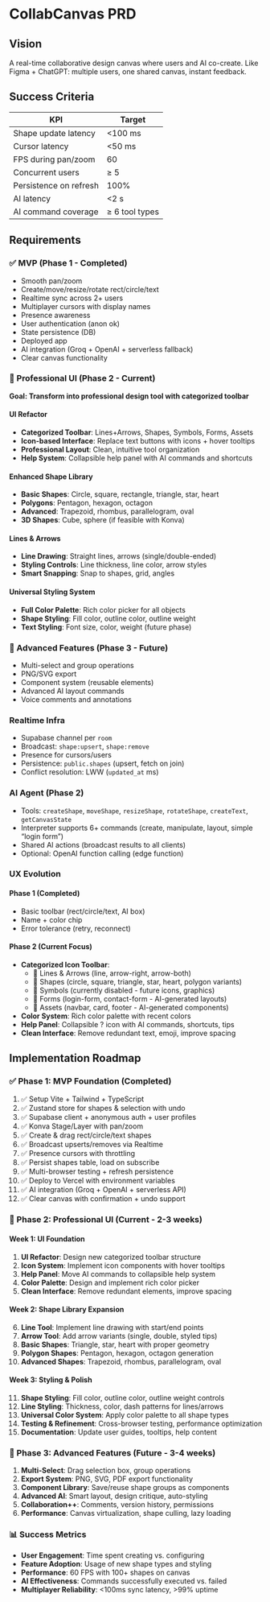 # CollabCanvas PRD

## Vision
A real-time collaborative design canvas where users and AI co-create. Like Figma + ChatGPT: multiple users, one shared canvas, instant feedback.

## Success Criteria
| KPI | Target |
|-----|--------|
| Shape update latency | <100 ms |
| Cursor latency | <50 ms |
| FPS during pan/zoom | 60 |
| Concurrent users | ≥ 5 |
| Persistence on refresh | 100% |
| AI latency | <2 s |
| AI command coverage | ≥ 6 tool types |

## Requirements

### ✅ MVP (Phase 1 - Completed)
- Smooth pan/zoom
- Create/move/resize/rotate rect/circle/text
- Realtime sync across 2+ users
- Multiplayer cursors with display names
- Presence awareness
- User authentication (anon ok)
- State persistence (DB)
- Deployed app
- AI integration (Groq + OpenAI + serverless fallback)
- Clear canvas functionality

### 🎨 Professional UI (Phase 2 - Current)
**Goal: Transform into professional design tool with categorized toolbar**

#### UI Refactor
- **Categorized Toolbar**: Lines+Arrows, Shapes, Symbols, Forms, Assets
- **Icon-based Interface**: Replace text buttons with icons + hover tooltips
- **Professional Layout**: Clean, intuitive tool organization
- **Help System**: Collapsible help panel with AI commands and shortcuts

#### Enhanced Shape Library
- **Basic Shapes**: Circle, square, rectangle, triangle, star, heart
- **Polygons**: Pentagon, hexagon, octagon
- **Advanced**: Trapezoid, rhombus, parallelogram, oval
- **3D Shapes**: Cube, sphere (if feasible with Konva)

#### Lines & Arrows
- **Line Drawing**: Straight lines, arrows (single/double-ended)
- **Styling Controls**: Line thickness, line color, arrow styles
- **Smart Snapping**: Snap to shapes, grid, angles

#### Universal Styling System
- **Full Color Palette**: Rich color picker for all objects
- **Shape Styling**: Fill color, outline color, outline weight
- **Text Styling**: Font size, color, weight (future phase)

### 🚀 Advanced Features (Phase 3 - Future)
- Multi-select and group operations
- PNG/SVG export
- Component system (reusable elements)
- Advanced AI layout commands
- Voice comments and annotations

### Realtime Infra
- Supabase channel per `room`
- Broadcast: `shape:upsert`, `shape:remove`
- Presence for cursors/users
- Persistence: `public.shapes` (upsert, fetch on join)
- Conflict resolution: LWW (`updated_at` ms)

### AI Agent (Phase 2)
- Tools: `createShape`, `moveShape`, `resizeShape`, `rotateShape`, `createText`, `getCanvasState`
- Interpreter supports 6+ commands (create, manipulate, layout, simple “login form”)
- Shared AI actions (broadcast results to all clients)
- Optional: OpenAI function calling (edge function)

### UX Evolution
#### Phase 1 (Completed)
- Basic toolbar (rect/circle/text, AI box)
- Name + color chip
- Error tolerance (retry, reconnect)

#### Phase 2 (Current Focus)
- **Categorized Icon Toolbar**:
  - 📏 Lines & Arrows (line, arrow-right, arrow-both)
  - 🔷 Shapes (circle, square, triangle, star, heart, polygon variants)
  - 🔣 Symbols (currently disabled - future icons, graphics)
  - 📝 Forms (login-form, contact-form - AI-generated layouts)  
  - 🧩 Assets (navbar, card, footer - AI-generated components)
- **Color System**: Rich color palette with recent colors
- **Help Panel**: Collapsible ? icon with AI commands, shortcuts, tips
- **Clean Interface**: Remove redundant text, emoji, improve spacing

## Implementation Roadmap

### ✅ Phase 1: MVP Foundation (Completed)
1. ✅ Setup Vite + Tailwind + TypeScript
2. ✅ Zustand store for shapes & selection with undo
3. ✅ Supabase client + anonymous auth + user profiles
4. ✅ Konva Stage/Layer with pan/zoom
5. ✅ Create & drag rect/circle/text shapes
6. ✅ Broadcast upserts/removes via Realtime
7. ✅ Presence cursors with throttling
8. ✅ Persist shapes table, load on subscribe
9. ✅ Multi-browser testing + refresh persistence
10. ✅ Deploy to Vercel with environment variables
11. ✅ AI integration (Groq + OpenAI + serverless API)
12. ✅ Clear canvas with confirmation + undo support

### 🎯 Phase 2: Professional UI (Current - 2-3 weeks)

#### Week 1: UI Foundation
1. **UI Refactor**: Design new categorized toolbar structure
2. **Icon System**: Implement icon components with hover tooltips
3. **Help Panel**: Move AI commands to collapsible help system
4. **Color Palette**: Design and implement rich color picker
5. **Clean Interface**: Remove redundant elements, improve spacing

#### Week 2: Shape Library Expansion  
6. **Line Tool**: Implement line drawing with start/end points
7. **Arrow Tool**: Add arrow variants (single, double, styled tips)
8. **Basic Shapes**: Triangle, star, heart with proper geometry
9. **Polygon Shapes**: Pentagon, hexagon, octagon generation
10. **Advanced Shapes**: Trapezoid, rhombus, parallelogram, oval

#### Week 3: Styling & Polish
11. **Shape Styling**: Fill color, outline color, outline weight controls
12. **Line Styling**: Thickness, color, dash patterns for lines/arrows
13. **Universal Color System**: Apply color palette to all shape types
14. **Testing & Refinement**: Cross-browser testing, performance optimization
15. **Documentation**: Update user guides, tooltips, help content

### 🚀 Phase 3: Advanced Features (Future - 3-4 weeks)
1. **Multi-Select**: Drag selection box, group operations
2. **Export System**: PNG, SVG, PDF export functionality  
3. **Component Library**: Save/reuse shape groups as components
4. **Advanced AI**: Smart layout, design critique, auto-styling
5. **Collaboration++**: Comments, version history, permissions
6. **Performance**: Canvas virtualization, shape culling, lazy loading

### 📊 Success Metrics
- **User Engagement**: Time spent creating vs. configuring
- **Feature Adoption**: Usage of new shape types and styling
- **Performance**: 60 FPS with 100+ shapes on canvas
- **AI Effectiveness**: Commands successfully executed vs. failed
- **Multiplayer Reliability**: <100ms sync latency, >99% uptime
